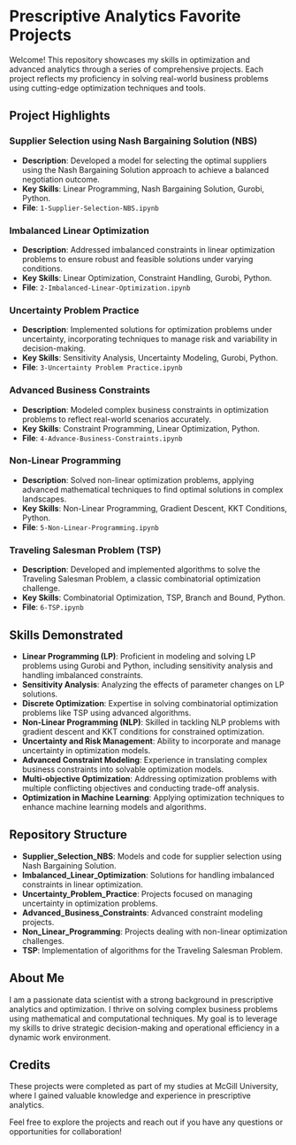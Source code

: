# Prescriptive Analytics Favorite Projects

Welcome! This repository showcases my skills in optimization and advanced analytics through a series of comprehensive projects. Each project reflects my proficiency in solving real-world business problems using cutting-edge optimization techniques and tools.

## Project Highlights

### Supplier Selection using Nash Bargaining Solution (NBS)
- **Description**: Developed a model for selecting the optimal suppliers using the Nash Bargaining Solution approach to achieve a balanced negotiation outcome.
- **Key Skills**: Linear Programming, Nash Bargaining Solution, Gurobi, Python.
- **File**: `1-Supplier-Selection-NBS.ipynb`

### Imbalanced Linear Optimization
- **Description**: Addressed imbalanced constraints in linear optimization problems to ensure robust and feasible solutions under varying conditions.
- **Key Skills**: Linear Optimization, Constraint Handling, Gurobi, Python.
- **File**: `2-Imbalanced-Linear-Optimization.ipynb`

### Uncertainty Problem Practice
- **Description**: Implemented solutions for optimization problems under uncertainty, incorporating techniques to manage risk and variability in decision-making.
- **Key Skills**: Sensitivity Analysis, Uncertainty Modeling, Gurobi, Python.
- **File**: `3-Uncertainty Problem Practice.ipynb`

### Advanced Business Constraints
- **Description**: Modeled complex business constraints in optimization problems to reflect real-world scenarios accurately.
- **Key Skills**: Constraint Programming, Linear Optimization, Python.
- **File**: `4-Advance-Business-Constraints.ipynb`

### Non-Linear Programming
- **Description**: Solved non-linear optimization problems, applying advanced mathematical techniques to find optimal solutions in complex landscapes.
- **Key Skills**: Non-Linear Programming, Gradient Descent, KKT Conditions, Python.
- **File**: `5-Non-Linear-Programming.ipynb`

### Traveling Salesman Problem (TSP)
- **Description**: Developed and implemented algorithms to solve the Traveling Salesman Problem, a classic combinatorial optimization challenge.
- **Key Skills**: Combinatorial Optimization, TSP, Branch and Bound, Python.
- **File**: `6-TSP.ipynb`

## Skills Demonstrated

- **Linear Programming (LP)**: Proficient in modeling and solving LP problems using Gurobi and Python, including sensitivity analysis and handling imbalanced constraints.
- **Sensitivity Analysis**: Analyzing the effects of parameter changes on LP solutions.
- **Discrete Optimization**: Expertise in solving combinatorial optimization problems like TSP using advanced algorithms.
- **Non-Linear Programming (NLP)**: Skilled in tackling NLP problems with gradient descent and KKT conditions for constrained optimization.
- **Uncertainty and Risk Management**: Ability to incorporate and manage uncertainty in optimization models.
- **Advanced Constraint Modeling**: Experience in translating complex business constraints into solvable optimization models.
- **Multi-objective Optimization**: Addressing optimization problems with multiple conflicting objectives and conducting trade-off analysis.
- **Optimization in Machine Learning**: Applying optimization techniques to enhance machine learning models and algorithms.

## Repository Structure

- **Supplier_Selection_NBS**: Models and code for supplier selection using Nash Bargaining Solution.
- **Imbalanced_Linear_Optimization**: Solutions for handling imbalanced constraints in linear optimization.
- **Uncertainty_Problem_Practice**: Projects focused on managing uncertainty in optimization problems.
- **Advanced_Business_Constraints**: Advanced constraint modeling projects.
- **Non_Linear_Programming**: Projects dealing with non-linear optimization challenges.
- **TSP**: Implementation of algorithms for the Traveling Salesman Problem.

## About Me

I am a passionate data scientist with a strong background in prescriptive analytics and optimization. I thrive on solving complex business problems using mathematical and computational techniques. My goal is to leverage my skills to drive strategic decision-making and operational efficiency in a dynamic work environment.

## Credits

These projects were completed as part of my studies at McGill University, where I gained valuable knowledge and experience in prescriptive analytics.

Feel free to explore the projects and reach out if you have any questions or opportunities for collaboration!
